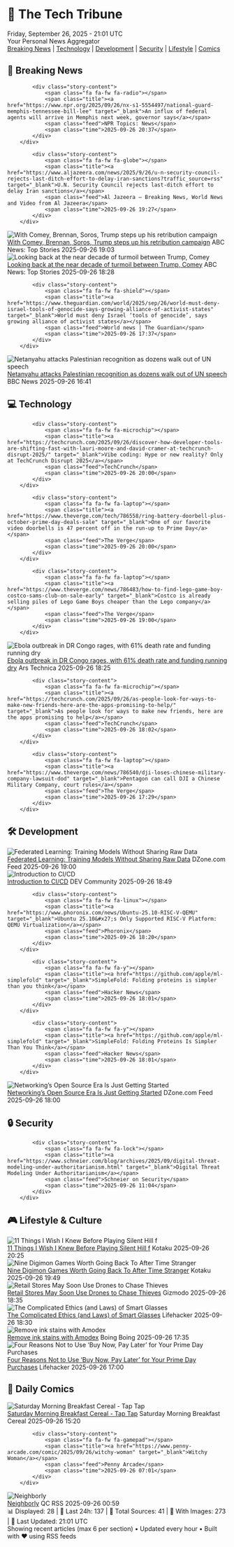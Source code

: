 <!-- Processing 54 RSS feeds at 2025-09-26 21:01:35 UTC -->
<!-- Processing: Poorly Drawn Lines -->
<!-- Processing: Cyanide & Happiness -->
<!-- Processing: Girl Genius -->
<!-- Processing: Dinosaur Comics -->
<!-- Processing: BBC Breaking News -->
<!-- Processing: NPR News -->
<!-- Processing: Reuters World News -->
<!-- Processing: Associated Press Breaking -->
<!-- Processing: ABC News Breaking -->
<!-- Processing: NBC News Breaking -->
<!-- Processing: TechCrunch -->
<!-- Processing: StackOverflow Blog -->
<!-- Processing: Phoronix Linux News -->
<!-- Processing: It's FOSS -->
<!-- Processing: DistroWatch -->
<!-- Processing: Ubuntu Blog -->
<!-- Processing: GitHub Blog -->
<!-- Processing: GitLab Blog -->
<!-- Processing: DZone -->
<!-- Processing: Coding Horror -->
<!-- Processing: Lifehacker -->
<!-- Processing: Kotaku -->
<!-- Processing: Boing Boing -->
<!-- Processing: Schneier on Security -->
<!-- Generated 5 new posts out of 24 feeds processed -->
<div class="newspaper-header">
    <h1 class="newspaper-title">📰 The Tech Tribune</h1>
    <div class="newspaper-date">Friday, September 26, 2025 - 21:01 UTC</div>
    <div class="newspaper-subtitle">Your Personal News Aggregator</div>
</div>

<div class="newspaper-nav">
    <a href="#breaking">Breaking News</a> |
    <a href="#tech">Technology</a> |
    <a href="#dev">Development</a> |
    <a href="#security">Security</a> |
    <a href="#lifestyle">Lifestyle</a> |
    <a href="#webcomics">Comics</a>
</div>

<div class="news-section breaking-news" id="breaking">
<h2 class="section-header">🚨 Breaking News</h2>
<div class="stories-container">
<div class="story">
            
            <div class="story-content">
                <span class="fa fa-fw fa-radio"></span>
                <span class="title"><a href="https://www.npr.org/2025/09/26/nx-s1-5554497/national-guard-memphis-tennessee-bill-lee" target="_blank">An influx of federal agents will arrive in Memphis next week, governor says</a></span>
                <span class="feed">NPR Topics: News</span>
                <span class="time">2025-09-26 20:37</span>
            </div>
        </div>
<div class="story">
            
            <div class="story-content">
                <span class="fa fa-fw fa-globe"></span>
                <span class="title"><a href="https://www.aljazeera.com/news/2025/9/26/u-n-security-council-rejects-last-ditch-effort-to-delay-iran-sanctions?traffic_source=rss" target="_blank">U.N. Security Council rejects last-ditch effort to delay Iran sanctions</a></span>
                <span class="feed">Al Jazeera – Breaking News, World News and Video from Al Jazeera</span>
                <span class="time">2025-09-26 19:27</span>
            </div>
        </div>
<div class="story">
            <img src="https://s.abcnews.com/images/US/doanld-trump-8-epa-gmh-250926_1758900063960_hpMain_4x3t_384.jpg" alt="With Comey, Brennan, Soros, Trump steps up his retribution campaign" class="story-image" loading="lazy" onerror="this.style.display='none'">
            <div class="story-content">
                <span class="fa fa-fw fa-tv"></span>
                <span class="title"><a href="https://abcnews.go.com/US/comey-brennan-soros-trump-steps-retribution-campaign/story?id=125972721" target="_blank">With Comey, Brennan, Soros, Trump steps up his retribution campaign</a></span>
                <span class="feed">ABC News: Top Stories</span>
                <span class="time">2025-09-26 19:03</span>
            </div>
        </div>
<div class="story">
            <img src="https://s.abcnews.com/images/Politics/trump-comey-gty-jef-250926_1758907299024_hpMain_4x3t_384.jpg" alt="Looking back at the near decade of turmoil between Trump, Comey" class="story-image" loading="lazy" onerror="this.style.display='none'">
            <div class="story-content">
                <span class="fa fa-fw fa-tv"></span>
                <span class="title"><a href="https://abcnews.go.com/Politics/back-decade-turmoil-trump-comey/story?id=125970714" target="_blank">Looking back at the near decade of turmoil between Trump, Comey</a></span>
                <span class="feed">ABC News: Top Stories</span>
                <span class="time">2025-09-26 18:28</span>
            </div>
        </div>
<div class="story">
            
            <div class="story-content">
                <span class="fa fa-fw fa-shield"></span>
                <span class="title"><a href="https://www.theguardian.com/world/2025/sep/26/world-must-deny-israel-tools-of-genocide-says-growing-alliance-of-activist-states" target="_blank">World must deny Israel ‘tools of genocide’, says growing alliance of activist states</a></span>
                <span class="feed">World news | The Guardian</span>
                <span class="time">2025-09-26 17:37</span>
            </div>
        </div>
<div class="story">
            <img src="https://ichef.bbci.co.uk/ace/standard/240/cpsprodpb/f87e/live/39823af0-9af0-11f0-b741-177e3e2c2fc7.jpg" alt="Netanyahu attacks Palestinian recognition as dozens walk out of UN speech" class="story-image" loading="lazy" onerror="this.style.display='none'">
            <div class="story-content">
                <span class="fa fa-fw fa-earth-americas"></span>
                <span class="title"><a href="https://www.bbc.com/news/articles/cderxxylpzdo?at_medium=RSS&at_campaign=rss" target="_blank">Netanyahu attacks Palestinian recognition as dozens walk out of UN speech</a></span>
                <span class="feed">BBC News</span>
                <span class="time">2025-09-26 16:41</span>
            </div>
        </div>
</div>
</div>
<div class="news-section tech-news" id="tech">
<h2 class="section-header">💻 Technology</h2>
<div class="stories-container">
<div class="story">
            
            <div class="story-content">
                <span class="fa fa-fw fa-microchip"></span>
                <span class="title"><a href="https://techcrunch.com/2025/09/26/discover-how-developer-tools-are-shifting-fast-with-lauri-moore-and-david-cramer-at-techcrunch-disrupt-2025/" target="_blank">Vibe coding: Hype or new reality? Only at TechCrunch Disrupt 2025</a></span>
                <span class="feed">TechCrunch</span>
                <span class="time">2025-09-26 20:00</span>
            </div>
        </div>
<div class="story">
            
            <div class="story-content">
                <span class="fa fa-fw fa-laptop"></span>
                <span class="title"><a href="https://www.theverge.com/tech/786558/ring-battery-doorbell-plus-october-prime-day-deals-sale" target="_blank">One of our favorite video doorbells is 47 percent off in the run-up to Prime Day</a></span>
                <span class="feed">The Verge</span>
                <span class="time">2025-09-26 20:00</span>
            </div>
        </div>
<div class="story">
            
            <div class="story-content">
                <span class="fa fa-fw fa-laptop"></span>
                <span class="title"><a href="https://www.theverge.com/news/786483/how-to-find-lego-game-boy-costco-sams-club-on-sale-early" target="_blank">Costco is already selling piles of Lego Game Boys cheaper than the Lego company</a></span>
                <span class="feed">The Verge</span>
                <span class="time">2025-09-26 19:00</span>
            </div>
        </div>
<div class="story">
            <img src="https://cdn.arstechnica.net/wp-content/uploads/2014/11/13717624625_c584569b9b_k-500x500.jpg" alt="Ebola outbreak in DR Congo rages, with 61% death rate and funding running dry" class="story-image" loading="lazy" onerror="this.style.display='none'">
            <div class="story-content">
                <span class="fa fa-fw fa-cog"></span>
                <span class="title"><a href="https://arstechnica.com/health/2025/09/ebola-outbreak-in-dr-congo-rages-with-61-death-rate-and-funding-running-dry/" target="_blank">Ebola outbreak in DR Congo rages, with 61% death rate and funding running dry</a></span>
                <span class="feed">Ars Technica</span>
                <span class="time">2025-09-26 18:25</span>
            </div>
        </div>
<div class="story">
            
            <div class="story-content">
                <span class="fa fa-fw fa-microchip"></span>
                <span class="title"><a href="https://techcrunch.com/2025/09/26/as-people-look-for-ways-to-make-new-friends-here-are-the-apps-promising-to-help/" target="_blank">As people look for ways to make new friends, here are the apps promising to help</a></span>
                <span class="feed">TechCrunch</span>
                <span class="time">2025-09-26 18:02</span>
            </div>
        </div>
<div class="story">
            
            <div class="story-content">
                <span class="fa fa-fw fa-laptop"></span>
                <span class="title"><a href="https://www.theverge.com/news/786540/dji-loses-chinese-military-company-lawsuit-dod" target="_blank">Pentagon can call DJI a Chinese Military Company, court rules</a></span>
                <span class="feed">The Verge</span>
                <span class="time">2025-09-26 17:29</span>
            </div>
        </div>
</div>
</div>
<div class="news-section dev-news" id="dev">
<h2 class="section-header">🛠️ Development</h2>
<div class="stories-container">
<div class="story">
            <img src="https://dz2cdn1.dzone.com/thumbnail?fid=18662922&w=600" alt="Federated Learning: Training Models Without Sharing Raw Data" class="story-image" loading="lazy" onerror="this.style.display='none'">
            <div class="story-content">
                <span class="fa fa-fw fa-newspaper"></span>
                <span class="title"><a href="https://dzone.com/articles/federated-learning-training-models-without-sharing" target="_blank">Federated Learning: Training Models Without Sharing Raw Data</a></span>
                <span class="feed">DZone.com Feed</span>
                <span class="time">2025-09-26 19:00</span>
            </div>
        </div>
<div class="story">
            <img src="https://media2.dev.to/dynamic/image/width=800%2Cheight=%2Cfit=scale-down%2Cgravity=auto%2Cformat=auto/https%3A%2F%2Fdev-to-uploads.s3.amazonaws.com%2Fuploads%2Farticles%2F2zgmnbtmvl2ylww7691i.png" alt="Introduction to CI/CD" class="story-image" loading="lazy" onerror="this.style.display='none'">
            <div class="story-content">
                <span class="fa fa-fw fa-code"></span>
                <span class="title"><a href="https://dev.to/locnguyenpv/introduction-to-cicd-2nfg" target="_blank">Introduction to CI/CD</a></span>
                <span class="feed">DEV Community</span>
                <span class="time">2025-09-26 18:49</span>
            </div>
        </div>
<div class="story">
            
            <div class="story-content">
                <span class="fa fa-fw fa-linux"></span>
                <span class="title"><a href="https://www.phoronix.com/news/Ubuntu-25.10-RISC-V-QEMU" target="_blank">Ubuntu 25.10&#x27;s Only Supported RISC-V Platform: QEMU Virtualization</a></span>
                <span class="feed">Phoronix</span>
                <span class="time">2025-09-26 18:20</span>
            </div>
        </div>
<div class="story">
            
            <div class="story-content">
                <span class="fa fa-fw fa-y"></span>
                <span class="title"><a href="https://github.com/apple/ml-simplefold" target="_blank">SimpleFold: Folding proteins is simpler than you think</a></span>
                <span class="feed">Hacker News</span>
                <span class="time">2025-09-26 18:01</span>
            </div>
        </div>
<div class="story">
            
            <div class="story-content">
                <span class="fa fa-fw fa-y"></span>
                <span class="title"><a href="https://github.com/apple/ml-simplefold" target="_blank">SimpleFold: Folding Proteins Is Simpler Than You Think</a></span>
                <span class="feed">Hacker News</span>
                <span class="time">2025-09-26 18:01</span>
            </div>
        </div>
<div class="story">
            <img src="https://dz2cdn1.dzone.com/thumbnail?fid=18659631&w=600" alt="Networking’s Open Source Era Is Just Getting Started" class="story-image" loading="lazy" onerror="this.style.display='none'">
            <div class="story-content">
                <span class="fa fa-fw fa-newspaper"></span>
                <span class="title"><a href="https://dzone.com/articles/open-source-networking-era" target="_blank">Networking’s Open Source Era Is Just Getting Started</a></span>
                <span class="feed">DZone.com Feed</span>
                <span class="time">2025-09-26 18:00</span>
            </div>
        </div>
</div>
</div>
<div class="news-section security-news" id="security">
<h2 class="section-header">🔒 Security</h2>
<div class="stories-container">
<div class="story">
            
            <div class="story-content">
                <span class="fa fa-fw fa-lock"></span>
                <span class="title"><a href="https://www.schneier.com/blog/archives/2025/09/digital-threat-modeling-under-authoritarianism.html" target="_blank">Digital Threat Modeling Under Authoritarianism</a></span>
                <span class="feed">Schneier on Security</span>
                <span class="time">2025-09-26 11:04</span>
            </div>
        </div>
</div>
</div>
<div class="news-section lifestyle-news" id="lifestyle">
<h2 class="section-header">🎮 Lifestyle & Culture</h2>
<div class="stories-container">
<div class="story">
            <img src="https://kotaku.com/app/uploads/2025/09/mainoption3.jpg" alt="11 Things I Wish I Knew Before Playing Silent Hill f" class="story-image" loading="lazy" onerror="this.style.display='none'">
            <div class="story-content">
                <span class="fa fa-fw fa-gamepad"></span>
                <span class="title"><a href="https://kotaku.com/silent-hill-f-combat-omamori-sanity-stamina-2000629306" target="_blank">11 Things I Wish I Knew Before Playing Silent Hill f</a></span>
                <span class="feed">Kotaku</span>
                <span class="time">2025-09-26 20:25</span>
            </div>
        </div>
<div class="story">
            <img src="https://kotaku.com/app/uploads/2025/06/5f30f6520a2357580ab7de42390ff804.jpg" alt="Nine Digimon Games Worth Going Back To After Time Stranger" class="story-image" loading="lazy" onerror="this.style.display='none'">
            <div class="story-content">
                <span class="fa fa-fw fa-gamepad"></span>
                <span class="title"><a href="https://kotaku.com/best-digimon-game-cyber-sleuth-world-survive-next-order-2000629304" target="_blank">Nine Digimon Games Worth Going Back To After Time Stranger</a></span>
                <span class="feed">Kotaku</span>
                <span class="time">2025-09-26 19:49</span>
            </div>
        </div>
<div class="story">
            <img src="https://gizmodo.com/app/uploads/2025/08/Insta360-Antigravity-A1-drone-10-1280x853.jpg" alt="Retail Stores May Soon Use Drones to Chase Thieves" class="story-image" loading="lazy" onerror="this.style.display='none'">
            <div class="story-content">
                <span class="fa fa-fw fa-computer"></span>
                <span class="title"><a href="https://gizmodo.com/flock-safety-retail-theft-drones-2000664310" target="_blank">Retail Stores May Soon Use Drones to Chase Thieves</a></span>
                <span class="feed">Gizmodo</span>
                <span class="time">2025-09-26 18:35</span>
            </div>
        </div>
<div class="story">
            <img src="https://lifehacker.com/imagery/articles/01K5F7N5XKBQGNY16DS58RSS06/hero-image.jpg" alt="The Complicated Ethics (and Laws) of Smart Glasses" class="story-image" loading="lazy" onerror="this.style.display='none'">
            <div class="story-content">
                <span class="fa fa-fw fa-life-ring"></span>
                <span class="title"><a href="https://lifehacker.com/tech/smart-glasses-ethics-and-laws?utm_medium=RSS" target="_blank">The Complicated Ethics (and Laws) of Smart Glasses</a></span>
                <span class="feed">Lifehacker</span>
                <span class="time">2025-09-26 18:30</span>
            </div>
        </div>
<div class="story">
            <img src="https://i0.wp.com/boingboing.net/wp-content/uploads/2025/09/amodex.jpg?fit=1016%2C1500&amp;quality=60&amp;ssl=1" alt="Remove ink stains with Amodex" class="story-image" loading="lazy" onerror="this.style.display='none'">
            <div class="story-content">
                <span class="fa fa-fw fa-arrow-right"></span>
                <span class="title"><a href="https://boingboing.net/2025/09/26/remove-ink-stains-with-amodex.html" target="_blank">Remove ink stains with Amodex</a></span>
                <span class="feed">Boing Boing</span>
                <span class="time">2025-09-26 17:35</span>
            </div>
        </div>
<div class="story">
            <img src="https://lifehacker.com/imagery/articles/01J03XDC2A0HZTS5ZSFV585KY3/hero-image.png" alt="Four Reasons Not to Use ‘Buy Now, Pay Later’ for Your Prime Day Purchases" class="story-image" loading="lazy" onerror="this.style.display='none'">
            <div class="story-content">
                <span class="fa fa-fw fa-life-ring"></span>
                <span class="title"><a href="https://lifehacker.com/money/dont-use-buy-now-pay-later-prime-day-2025?utm_medium=RSS" target="_blank">Four Reasons Not to Use ‘Buy Now, Pay Later’ for Your Prime Day Purchases</a></span>
                <span class="feed">Lifehacker</span>
                <span class="time">2025-09-26 17:00</span>
            </div>
        </div>
</div>
</div>
<div class="news-section webcomics-section" id="webcomics">
<h2 class="section-header">🎨 Daily Comics</h2>
<div class="stories-container">
<div class="story">
            <img src="https://www.smbc-comics.com/comics/1758680234-20250926.png" alt="Saturday Morning Breakfast Cereal - Tap Tap" class="story-image" loading="lazy" onerror="this.style.display='none'">
            <div class="story-content">
                <span class="fa fa-fw fa-smile"></span>
                <span class="title"><a href="https://www.smbc-comics.com/comic/tap-tap" target="_blank">Saturday Morning Breakfast Cereal - Tap Tap</a></span>
                <span class="feed">Saturday Morning Breakfast Cereal</span>
                <span class="time">2025-09-26 15:20</span>
            </div>
        </div>
<div class="story">
            
            <div class="story-content">
                <span class="fa fa-fw fa-gamepad"></span>
                <span class="title"><a href="https://www.penny-arcade.com/comic/2025/09/26/witchy-woman" target="_blank">Witchy Woman</a></span>
                <span class="feed">Penny Arcade</span>
                <span class="time">2025-09-26 07:01</span>
            </div>
        </div>
<div class="story">
            <img src="http://www.questionablecontent.net/comics/5666.png" alt="Neighborly" class="story-image" loading="lazy" onerror="this.style.display='none'">
            <div class="story-content">
                <span class="fa fa-fw fa-music"></span>
                <span class="title"><a href="http://questionablecontent.net/view.php?comic=5666" target="_blank">Neighborly</a></span>
                <span class="feed">QC RSS</span>
                <span class="time">2025-09-26 00:59</span>
            </div>
        </div>
</div>
</div>

<div class="newspaper-footer">
    <div class="stats">
        📊 Displayed: 28 | 📅 Last 24h: 137 | 📡 Total Sources: 41 | 📸 With Images: 273 |
        🔄 Last Updated: 21:01 UTC
    </div>
    <div class="footer-note">
        Showing recent articles (max 6 per section) • Updated every hour • Built with ❤️ using RSS feeds
    </div>
</div>
